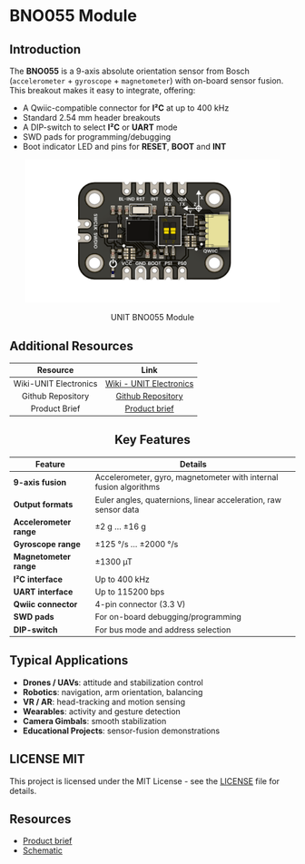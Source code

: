 # **BNO055 Module**

## Introduction
The **BNO055** is a 9-axis absolute orientation sensor from Bosch (`accelerometer` + `gyroscope` + `magnetometer`) with on-board sensor fusion. This breakout makes it easy to integrate, offering:
- A Qwiic-compatible connector for **I²C** at up to 400 kHz  
- Standard 2.54 mm header breakouts  
- A DIP-switch to select **I²C** or **UART** mode  
- SWD pads for programming/debugging  
- Boot indicator LED and pins for **RESET**, **BOOT** and **INT**  

<div align="center">
  <a href="#"><img src="hardware/resources/unit_top_v_0_0_1_ue0092_BNO055.png" width="450px" alt="BNO055"></a>
  <p>UNIT BNO055 Module</p>
</div>


## Additional Resources

<div align="center">

| Resource | Link |
|:--------:|:----:|
| Wiki-UNIT Electronics | [Wiki - UNIT Electronics](https://unit-electronics-mx.github.io/wiki_uelectronics/es/docs/Sensors/bno055_/) |
| Github Repository | [Github Repository](https://github.com/UNIT-Electronics-MX/unit_bno055_module) |
| Product Brief | [Product brief](https://github.com/UNIT-Electronics-MX/unit_bno055_module/blob/main/docs/unit_bno055_module_product_brief.pdf) |

</div>

<div align="center">

## Key Features

| Feature                 | Details                                                           |
|-------------------------|-------------------------------------------------------------------|
| **9-axis fusion**       | Accelerometer, gyro, magnetometer with internal fusion algorithms |
| **Output formats**      | Euler angles, quaternions, linear acceleration, raw sensor data   |
| **Accelerometer range** | ±2 g … ±16 g                                                      |
| **Gyroscope range**     | ±125 °/s … ±2000 °/s                                              |
| **Magnetometer range**  | ±1300 µT                                                          |
| **I²C interface**       | Up to 400 kHz                                                     |
| **UART interface**      | Up to 115200 bps                                                  |
| **Qwiic connector**     | 4-pin connector (3.3 V)                                           |
| **SWD pads**            | For on-board debugging/programming                                |
| **DIP-switch**          | For bus mode and address selection                                |

</div>


## Typical Applications

- **Drones / UAVs**: attitude and stabilization control  
- **Robotics**: navigation, arm orientation, balancing  
- **VR / AR**: head-tracking and motion sensing  
- **Wearables**: activity and gesture detection  
- **Camera Gimbals**: smooth stabilization  
- **Educational Projects**: sensor-fusion demonstrations  

## LICENSE MIT

This project is licensed under the MIT License - see the [LICENSE](LICENSE) file for details.

## Resources

- [Product brief](./bno055_module.pdf)
- [Schematic](./hardware/UE0089-SCH-BNO055-001-T.pdf)

